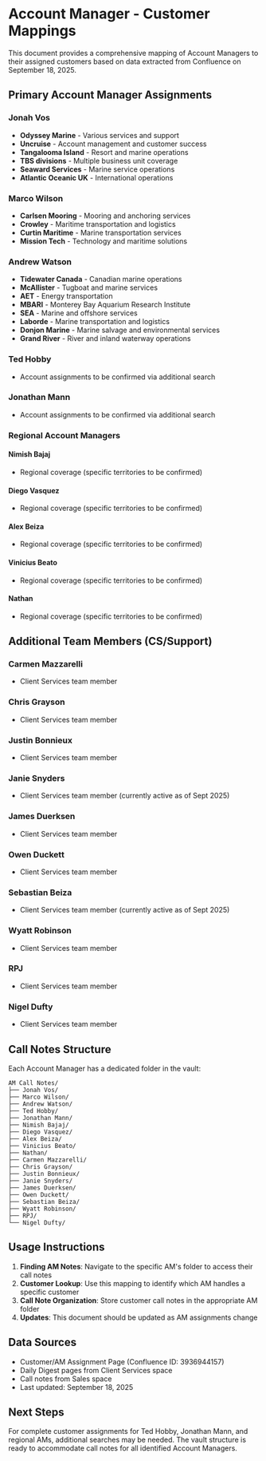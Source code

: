 # Account Manager - Customer Mappings

This document provides a comprehensive mapping of Account Managers to their assigned customers based on data extracted from Confluence on September 18, 2025.

## Primary Account Manager Assignments

### Jonah Vos
- **Odyssey Marine** - Various services and support
- **Uncruise** - Account management and customer success
- **Tangalooma Island** - Resort and marine operations
- **TBS divisions** - Multiple business unit coverage
- **Seaward Services** - Marine service operations
- **Atlantic Oceanic UK** - International operations

### Marco Wilson
- **Carlsen Mooring** - Mooring and anchoring services
- **Crowley** - Maritime transportation and logistics
- **Curtin Maritime** - Marine transportation services
- **Mission Tech** - Technology and maritime solutions

### Andrew Watson
- **Tidewater Canada** - Canadian marine operations
- **McAllister** - Tugboat and marine services
- **AET** - Energy transportation
- **MBARI** - Monterey Bay Aquarium Research Institute
- **SEA** - Marine and offshore services
- **Laborde** - Marine transportation and logistics
- **Donjon Marine** - Marine salvage and environmental services
- **Grand River** - River and inland waterway operations

### Ted Hobby
- Account assignments to be confirmed via additional search

### Jonathan Mann
- Account assignments to be confirmed via additional search

### Regional Account Managers

#### Nimish Bajaj
- Regional coverage (specific territories to be confirmed)

#### Diego Vasquez
- Regional coverage (specific territories to be confirmed)

#### Alex Beiza
- Regional coverage (specific territories to be confirmed)

#### Vinicius Beato
- Regional coverage (specific territories to be confirmed)

#### Nathan
- Regional coverage (specific territories to be confirmed)

## Additional Team Members (CS/Support)

### Carmen Mazzarelli
- Client Services team member

### Chris Grayson
- Client Services team member

### Justin Bonnieux
- Client Services team member

### Janie Snyders
- Client Services team member (currently active as of Sept 2025)

### James Duerksen
- Client Services team member

### Owen Duckett
- Client Services team member

### Sebastian Beiza
- Client Services team member (currently active as of Sept 2025)

### Wyatt Robinson
- Client Services team member

### RPJ
- Client Services team member

### Nigel Dufty
- Client Services team member

## Call Notes Structure

Each Account Manager has a dedicated folder in the vault:
```
AM Call Notes/
├── Jonah Vos/
├── Marco Wilson/
├── Andrew Watson/
├── Ted Hobby/
├── Jonathan Mann/
├── Nimish Bajaj/
├── Diego Vasquez/
├── Alex Beiza/
├── Vinicius Beato/
├── Nathan/
├── Carmen Mazzarelli/
├── Chris Grayson/
├── Justin Bonnieux/
├── Janie Snyders/
├── James Duerksen/
├── Owen Duckett/
├── Sebastian Beiza/
├── Wyatt Robinson/
├── RPJ/
└── Nigel Dufty/
```

## Usage Instructions

1. **Finding AM Notes**: Navigate to the specific AM's folder to access their call notes
2. **Customer Lookup**: Use this mapping to identify which AM handles a specific customer
3. **Call Note Organization**: Store customer call notes in the appropriate AM folder
4. **Updates**: This document should be updated as AM assignments change

## Data Sources

- Customer/AM Assignment Page (Confluence ID: 3936944157)
- Daily Digest pages from Client Services space
- Call notes from Sales space
- Last updated: September 18, 2025

## Next Steps

For complete customer assignments for Ted Hobby, Jonathan Mann, and regional AMs, additional searches may be needed. The vault structure is ready to accommodate call notes for all identified Account Managers.